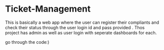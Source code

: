 # Ticket-Management

This is basically a web app where the user can register their compliants and check their status through the user login id and pass provided . Thos project has admin as well as user login with seperate dashboards for each. 

go through the code:)
